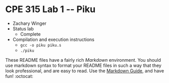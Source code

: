 # CPE 315 Lab 1 -- Piku

* Zachary Winger
* Status lab
  * Complete
* Compilation and execution instructions
  * `gcc -o piku piku.s`
  * `./piku`

These README files have a fairly rich _Markdown_ environment. You should use
markdown syntax to format your README files in such a way that they look
professional, and are easy to read. Use the 
[Markdown Guide](https://guides.github.com/features/mastering-markdown/), and
have fun! :octocat:

